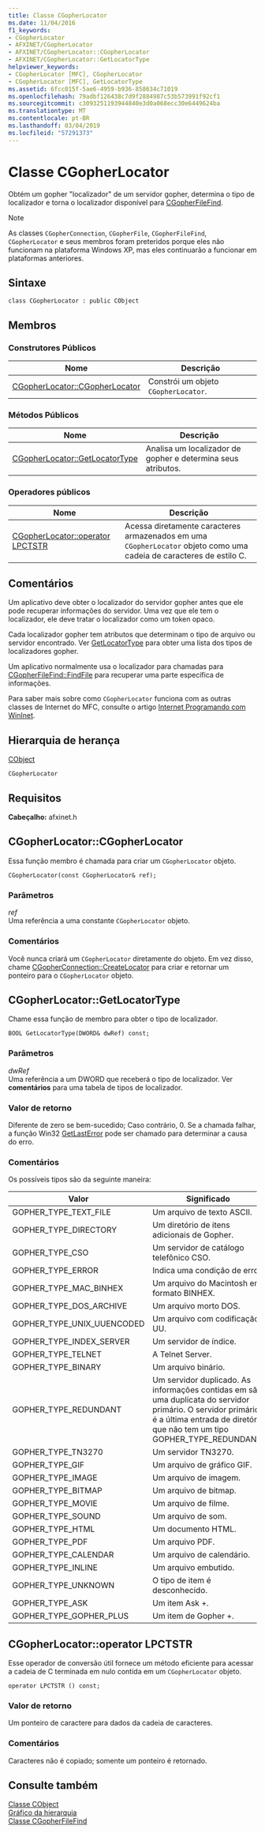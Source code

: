 ```yaml
---
title: Classe CGopherLocator
ms.date: 11/04/2016
f1_keywords:
- CGopherLocator
- AFXINET/CGopherLocator
- AFXINET/CGopherLocator::CGopherLocator
- AFXINET/CGopherLocator::GetLocatorType
helpviewer_keywords:
- CGopherLocator [MFC], CGopherLocator
- CGopherLocator [MFC], GetLocatorType
ms.assetid: 6fcc015f-5ae6-4959-b936-858634c71019
ms.openlocfilehash: 79adbf126438c7d9f2884987c53b573991f92cf1
ms.sourcegitcommit: c3093251193944840e3d0a068ecc30e6449624ba
ms.translationtype: MT
ms.contentlocale: pt-BR
ms.lasthandoff: 03/04/2019
ms.locfileid: "57291373"
---
```

# <a name="cgopherlocator-class"></a>Classe CGopherLocator

Obtém um gopher "localizador" de um servidor gopher, determina o tipo de localizador e torna o localizador disponível para [CGopherFileFind](../../mfc/reference/cgopherfilefind-class.md).

> [!NOTE]
>  As classes `CGopherConnection`, `CGopherFile`, `CGopherFileFind`, `CGopherLocator` e seus membros foram preteridos porque eles não funcionam na plataforma Windows XP, mas eles continuarão a funcionar em plataformas anteriores.

## <a name="syntax"></a>Sintaxe

```
class CGopherLocator : public CObject
```

## <a name="members"></a>Membros

### <a name="public-constructors"></a>Construtores Públicos

|Nome|Descrição|
|----------|-----------------|
|[CGopherLocator::CGopherLocator](#cgopherlocator)|Constrói um objeto `CGopherLocator`.|

### <a name="public-methods"></a>Métodos Públicos

|Nome|Descrição|
|----------|-----------------|
|[CGopherLocator::GetLocatorType](#getlocatortype)|Analisa um localizador de gopher e determina seus atributos.|

### <a name="public-operators"></a>Operadores públicos

|Nome|Descrição|
|----------|-----------------|
|[CGopherLocator::operator LPCTSTR](#operator_lpctstr)|Acessa diretamente caracteres armazenados em uma `CGopherLocator` objeto como uma cadeia de caracteres de estilo C.|

## <a name="remarks"></a>Comentários

Um aplicativo deve obter o localizador do servidor gopher antes que ele pode recuperar informações do servidor. Uma vez que ele tem o localizador, ele deve tratar o localizador como um token opaco.

Cada localizador gopher tem atributos que determinam o tipo de arquivo ou servidor encontrado. Ver [GetLocatorType](#getlocatortype) para obter uma lista dos tipos de localizadores gopher.

Um aplicativo normalmente usa o localizador para chamadas para [CGopherFileFind::FindFile](../../mfc/reference/cgopherfilefind-class.md#findfile) para recuperar uma parte específica de informações.

Para saber mais sobre como `CGopherLocator` funciona com as outras classes de Internet do MFC, consulte o artigo [Internet Programando com WinInet](../../mfc/win32-internet-extensions-wininet.md).

## <a name="inheritance-hierarchy"></a>Hierarquia de herança

[CObject](../../mfc/reference/cobject-class.md)

`CGopherLocator`

## <a name="requirements"></a>Requisitos

**Cabeçalho:** afxinet.h

##  <a name="cgopherlocator"></a>  CGopherLocator::CGopherLocator

Essa função membro é chamada para criar um `CGopherLocator` objeto.

```
CGopherLocator(const CGopherLocator& ref);
```

### <a name="parameters"></a>Parâmetros

*ref*<br/>
Uma referência a uma constante `CGopherLocator` objeto.

### <a name="remarks"></a>Comentários

Você nunca criará um `CGopherLocator` diretamente do objeto. Em vez disso, chame [CGopherConnection::CreateLocator](../../mfc/reference/cgopherconnection-class.md#createlocator) para criar e retornar um ponteiro para o `CGopherLocator` objeto.

##  <a name="getlocatortype"></a>  CGopherLocator::GetLocatorType

Chame essa função de membro para obter o tipo de localizador.

```
BOOL GetLocatorType(DWORD& dwRef) const;
```

### <a name="parameters"></a>Parâmetros

*dwRef*<br/>
Uma referência a um DWORD que receberá o tipo de localizador. Ver **comentários** para uma tabela de tipos de localizador.

### <a name="return-value"></a>Valor de retorno

Diferente de zero se bem-sucedido; Caso contrário, 0. Se a chamada falhar, a função Win32 [GetLastError](https://msdn.microsoft.com/library/windows/desktop/ms679360) pode ser chamado para determinar a causa do erro.

### <a name="remarks"></a>Comentários

Os possíveis tipos são da seguinte maneira:

|Valor|Significado|
|-----------|-------------|
|GOPHER_TYPE_TEXT_FILE|Um arquivo de texto ASCII.|
|GOPHER_TYPE_DIRECTORY|Um diretório de itens adicionais de Gopher.|
|GOPHER_TYPE_CSO|Um servidor de catálogo telefônico CSO.|
|GOPHER_TYPE_ERROR|Indica uma condição de erro.|
|GOPHER_TYPE_MAC_BINHEX|Um arquivo do Macintosh em formato BINHEX.|
|GOPHER_TYPE_DOS_ARCHIVE|Um arquivo morto DOS.|
|GOPHER_TYPE_UNIX_UUENCODED|Um arquivo com codificação UU.|
|GOPHER_TYPE_INDEX_SERVER|Um servidor de índice.|
|GOPHER_TYPE_TELNET|A Telnet Server.|
|GOPHER_TYPE_BINARY|Um arquivo binário.|
|GOPHER_TYPE_REDUNDANT|Um servidor duplicado. As informações contidas em são uma duplicata do servidor primário. O servidor primário é a última entrada de diretório que não tem um tipo GOPHER_TYPE_REDUNDANT.|
|GOPHER_TYPE_TN3270|Um servidor TN3270.|
|GOPHER_TYPE_GIF|Um arquivo de gráfico GIF.|
|GOPHER_TYPE_IMAGE|Um arquivo de imagem.|
|GOPHER_TYPE_BITMAP|Um arquivo de bitmap.|
|GOPHER_TYPE_MOVIE|Um arquivo de filme.|
|GOPHER_TYPE_SOUND|Um arquivo de som.|
|GOPHER_TYPE_HTML|Um documento HTML.|
|GOPHER_TYPE_PDF|Um arquivo PDF.|
|GOPHER_TYPE_CALENDAR|Um arquivo de calendário.|
|GOPHER_TYPE_INLINE|Um arquivo embutido.|
|GOPHER_TYPE_UNKNOWN|O tipo de item é desconhecido.|
|GOPHER_TYPE_ASK|Um item Ask +.|
|GOPHER_TYPE_GOPHER_PLUS|Um item de Gopher +.|

##  <a name="operator_lpctstr"></a>  CGopherLocator::operator LPCTSTR

Esse operador de conversão útil fornece um método eficiente para acessar a cadeia de C terminada em nulo contida em um `CGopherLocator` objeto.

```
operator LPCTSTR () const;
```

### <a name="return-value"></a>Valor de retorno

Um ponteiro de caractere para dados da cadeia de caracteres.

### <a name="remarks"></a>Comentários

Caracteres não é copiado; somente um ponteiro é retornado.

## <a name="see-also"></a>Consulte também

[Classe CObject](../../mfc/reference/cobject-class.md)<br/>
[Gráfico da hierarquia](../../mfc/hierarchy-chart.md)<br/>
[Classe CGopherFileFind](../../mfc/reference/cgopherfilefind-class.md)
